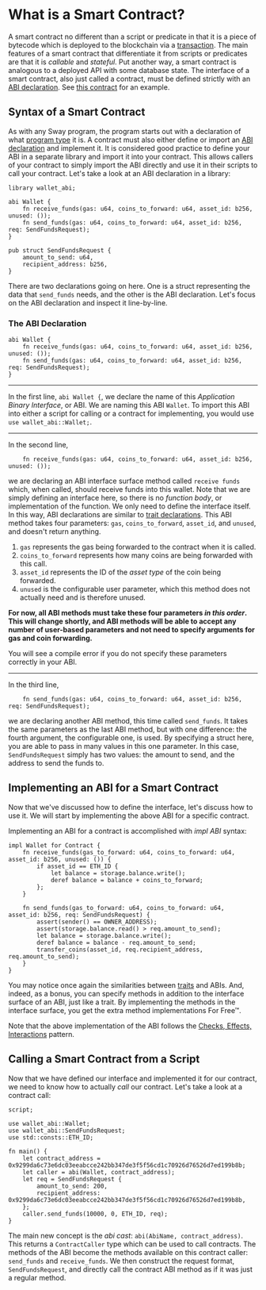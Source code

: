 # What is a Smart Contract?

A smart contract no different than a script or predicate in that it is a piece of bytecode which is deployed to the
blockchain via a [transaction](https://github.com/FuelLabs/fuel-specs/blob/master/specs/protocol/tx_format.md).
The main features of a smart contract that differentiate it from scripts or predicates are that it is _callable_ and 
_stateful_. Put another way, a smart contract is analogous to a deployed API with some database state. The interface of 
a smart contract, also just called a contract, must be defined strictly with an [ABI declaration](#abi-declarations).
See [this contract](../examples/subcurrency.md) for an example.

## Syntax of a Smart Contract

As with any Sway program, the program starts out with a declaration of what [program type](./program_types.md) it is.
A contract must also either define or import an [ABI declaration](#abi-declarations) and implement it.
It is considered good practice to define your ABI in a separate library and import it into your contract. This allows 
callers of your contract to simply import the ABI directly and use it in their scripts to call your contract. Let's take
a look at an ABI declaration in a library:

```sway
library wallet_abi;

abi Wallet {
    fn receive_funds(gas: u64, coins_to_forward: u64, asset_id: b256, unused: ());
    fn send_funds(gas: u64, coins_to_forward: u64, asset_id: b256, req: SendFundsRequest);
}

pub struct SendFundsRequest {
    amount_to_send: u64,
    recipient_address: b256,
}
```

There are two declarations going on here. One is a struct representing the data that `send_funds` needs, and the other 
is the ABI declaration. Let's focus on the ABI declaration and inspect it line-by-line.

### The ABI Declaration

```sway
abi Wallet {
    fn receive_funds(gas: u64, coins_to_forward: u64, asset_id: b256, unused: ());
    fn send_funds(gas: u64, coins_to_forward: u64, asset_id: b256, req: SendFundsRequest);
}
```

---

In the first line, `abi Wallet {`, we declare the name of this _Application Binary Interface_, or ABI. We are naming 
this ABI `Wallet`. To import this ABI into either a script for calling or a contract for implementing, you would use
`use wallet_abi::Wallet;`. 

---

In the second line,

```sway
    fn receive_funds(gas: u64, coins_to_forward: u64, asset_id: b256, unused: ());
```

we are declaring an ABI interface surface method called `receive funds` which, when called, should receive funds into this wallet. Note that we are simply
defining an interface here, so there is no _function body_, or implementation of the function. We only need to define
the interface itself. In this way, ABI declarations are similar to [trait declarations](../advanced/traits.md). This
ABI method takes four parameters: `gas`, `coins_to_forward`, `asset_id`, and `unused`, and doesn't return anything.

1. `gas` represents the gas being forwarded to the contract when it is called.
2. `coins_to_forward` represents how many coins are being forwarded with this call.
3. `asset_id` represents the ID of the _asset type_ of the coin being forwarded.
4. `unused` is the configurable user parameter, which this method does not actually need and is therefore unused.

**For now, all ABI methods must take these four parameters _in this order_. This will change shortly, and ABI methods
will be able to accept any number of user-based parameters and not need to specify arguments for gas and coin forwarding.**

You will see a compile error if you do not specify these parameters correctly in your ABI.

---

In the third line,

```sway
    fn send_funds(gas: u64, coins_to_forward: u64, asset_id: b256, req: SendFundsRequest);
```

we are declaring another ABI method, this time called `send_funds`. It takes the same parameters as the last ABI method,
but with one difference: the fourth argument, the configurable one, is used. By specifying a struct here, you are able
to pass in many values in this one parameter. In this case, `SendFundsRequest` simply has two values: the amount to send,
and the address to send the funds to.

## Implementing an ABI for a Smart Contract

Now that we've discussed how to define the interface, let's discuss how to use it. We will start by implementing
the above ABI for a specific contract.

Implementing an ABI for a contract is accomplished with _impl ABI_ syntax:

```sway
impl Wallet for Contract {
    fn receive_funds(gas_to_forward: u64, coins_to_forward: u64, asset_id: b256, unused: ()) {
        if asset_id == ETH_ID {
            let balance = storage.balance.write();
            deref balance = balance + coins_to_forward;
        };
    }

    fn send_funds(gas_to_forward: u64, coins_to_forward: u64, asset_id: b256, req: SendFundsRequest) {
        assert(sender() == OWNER_ADDRESS);
        assert(storage.balance.read() > req.amount_to_send);
        let balance = storage.balance.write();
        deref balance = balance - req.amount_to_send;
        transfer_coins(asset_id, req.recipient_address, req.amount_to_send);
    }
}
```

You may notice once again the similarities between [traits](../advanced/traits.md) and ABIs. And, indeed, as a bonus,
you can specify methods in addition to the interface surface of an ABI, just like a trait. By implementing the methods
in the interface surface, you get the extra method implementations For Free™. 

Note that the above implementation of the ABI follows the [Checks, Effects, Interactions](https://docs.soliditylang.org/en/v0.6.11/security-considerations.html#re-entrancy)
pattern.

## Calling a Smart Contract from a Script

Now that we have defined our interface and implemented it for our contract, we need to know how to actually _call_ our
contract. Let's take a look at a contract call:

```sway
script;

use wallet_abi::Wallet;
use wallet_abi::SendFundsRequest;
use std::consts::ETH_ID;

fn main() {
    let contract_address = 0x9299da6c73e6dc03eeabcce242bb347de3f5f56cd1c70926d76526d7ed199b8b;
    let caller = abi(Wallet, contract_address);
    let req = SendFundsRequest {
        amount_to_send: 200,
        recipient_address: 0x9299da6c73e6dc03eeabcce242bb347de3f5f56cd1c70926d76526d7ed199b8b, 
    };
    caller.send_funds(10000, 0, ETH_ID, req);
}
```

The main new concept is the _abi cast_: `abi(AbiName, contract_address)`. This returns a `ContractCaller` type which can
be used to call contracts. The methods of the ABI become the methods available on this contract caller: `send_funds` and
`receive_funds`. We then construct the request format, `SendFundsRequest`, and directly call the contract ABI method as
if it was just a regular method.
